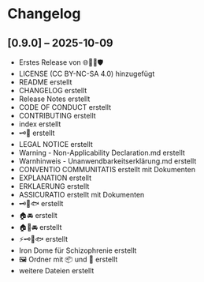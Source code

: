 # Changelog

## [0.9.0] – 2025-10-09
- Erstes Release von 🌐🐾🌱🛡️
- LICENSE (CC BY-NC-SA 4.0) hinzugefügt
- README erstellt
- CHANGELOG erstellt
- Release Notes erstellt
- CODE OF CONDUCT erstellt
- CONTRIBUTING erstellt
- index erstellt
- 🗝️👘 erstellt
- LEGAL NOTICE erstellt
- Warning - Non-Applicability Declaration.md erstellt
- Warnhinweis - Unanwendbarkeitserklärung.md erstellt
- CONVENTIO COMMUNITATIS erstellt mit Dokumenten
- EXPLANATION erstellt
- ERKLAERUNG erstellt
- ASSICURATIO erstellt mit Dokumenten
- 🗝️👘🐟 erstellt
- 🏠🚘 erstellt 
- 🏠🚤🚘 erstellt
- ⚡🗝️👘🐟 erstellt
- Iron Dome für Schizophrenie erstellt
- 🖼️ Ordner mit 📦 und 🚀 erstellt
- weitere Dateien erstellt
